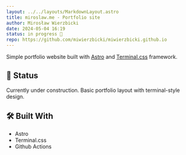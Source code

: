 ```yaml
---
layout: ../../layouts/MarkdownLayout.astro
title: miroslaw.me - Portfolio site
author: Mirosław Wierzbicki
date: 2024-05-04 16:19
status: in progress 🔧
repo: https://github.com/miwierzbicki/miwierzbicki.github.io
---
```


<!-- # [miroslaw.me](https://miroslaw.me) -->

Simple portfolio website built with [Astro](https://astro.build) and [Terminal.css](https://terminalcss.xyz) framework.

## 🚧 Status

Currently under construction. Basic portfolio layout with terminal-style design.

## 🛠️ Built With

- Astro
- Terminal.css
- Github Actions

